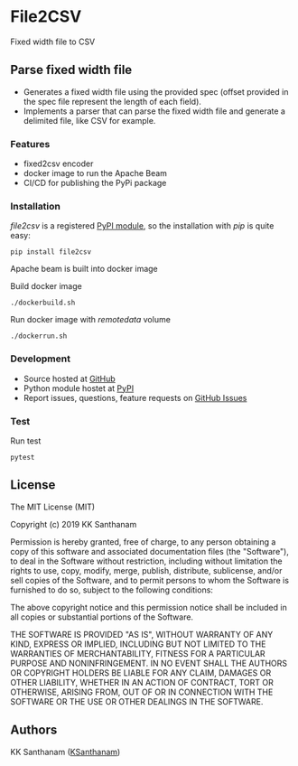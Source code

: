 # File2CSV

Fixed width file to CSV

## Parse fixed width file

- Generates a fixed width file using the provided spec (offset provided in the spec file represent the length of each field).
- Implements a parser that can parse the fixed width file and generate a delimited file, like CSV for example.

### Features

- fixed2csv encoder
- docker image to run the Apache Beam
- CI/CD for publishing the PyPi package

### Installation

_file2csv_ is a registered [PyPI module](https://pypi.python.org/pypi/file2csv), so the installation
with _pip_ is quite easy:

```console
pip install file2csv
```

Apache beam is built into docker image

Build docker image

```console
./dockerbuild.sh
```

Run docker image with _remotedata_ volume

```console
./dockerrun.sh
```

### Development

- Source hosted at [GitHub](https://github.com/KSanthanam/file2csv)
- Python module hostet at [PyPI](https://pypi.python.org/pypi/file2csv)
- Report issues, questions, feature requests on
  [GitHub Issues](https://github.com/KSanthanam/file2csv/issues)

### Test

Run test

```console
pytest
```

## License

The MIT License (MIT)

Copyright (c) 2019 KK Santhanam

Permission is hereby granted, free of charge, to any person obtaining a copy
of this software and associated documentation files (the "Software"), to deal
in the Software without restriction, including without limitation the rights
to use, copy, modify, merge, publish, distribute, sublicense, and/or sell
copies of the Software, and to permit persons to whom the Software is
furnished to do so, subject to the following conditions:

The above copyright notice and this permission notice shall be included in
all copies or substantial portions of the Software.

THE SOFTWARE IS PROVIDED "AS IS", WITHOUT WARRANTY OF ANY KIND, EXPRESS OR
IMPLIED, INCLUDING BUT NOT LIMITED TO THE WARRANTIES OF MERCHANTABILITY,
FITNESS FOR A PARTICULAR PURPOSE AND NONINFRINGEMENT. IN NO EVENT SHALL THE
AUTHORS OR COPYRIGHT HOLDERS BE LIABLE FOR ANY CLAIM, DAMAGES OR OTHER
LIABILITY, WHETHER IN AN ACTION OF CONTRACT, TORT OR OTHERWISE, ARISING FROM,
OUT OF OR IN CONNECTION WITH THE SOFTWARE OR THE USE OR OTHER DEALINGS IN
THE SOFTWARE.

## Authors

KK Santhanam ([KSanthanam](https://github.com/KSanthanam))
